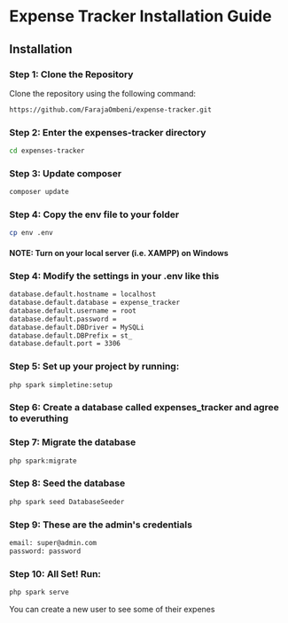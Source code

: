 # Expense Tracker Installation Guide

## Installation

### Step 1: Clone the Repository
Clone the repository using the following command:
```bash
https://github.com/FarajaOmbeni/expense-tracker.git
```

### Step 2: Enter the expenses-tracker directory
```bash
cd expenses-tracker
```
### Step 3: Update composer
```bash
composer update
```

### Step 4: Copy the env file to your folder
```bash
cp env .env
```

#### NOTE: Turn on your local server (i.e. XAMPP) on Windows

### Step 4: Modify the settings in your .env like this
```bash
database.default.hostname = localhost
database.default.database = expense_tracker
database.default.username = root
database.default.password = 
database.default.DBDriver = MySQLi
database.default.DBPrefix = st_
database.default.port = 3306
```

### Step 5: Set up your project by running:
```bash
php spark simpletine:setup
```

### Step 6: Create a database called expenses_tracker and agree to everuthing

### Step 7: Migrate the database
```bash
php spark:migrate
```

### Step 8: Seed the database
```bash
php spark seed DatabaseSeeder
```
### Step 9: These are the admin's credentials
```bash
email: super@admin.com
password: password
```

### Step 10: All Set! Run:
```bash
php spark serve
```
You can create a new user to see some of their expenes